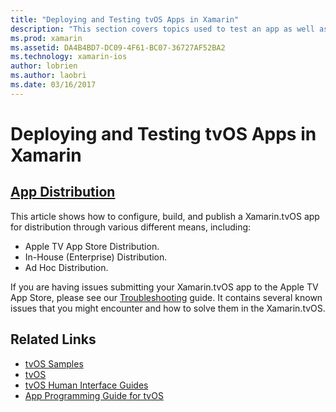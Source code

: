 ```yaml
---
title: "Deploying and Testing tvOS Apps in Xamarin"
description: "This section covers topics used to test an app as well as how to distribute it. Topics here include things such as tools used for debugging, deployment to testers and how to publish an application to the Apple TV App Store."
ms.prod: xamarin
ms.assetid: DA4B4BD7-DC09-4F61-BC07-36727AF52BA2
ms.technology: xamarin-ios
author: lobrien
ms.author: laobri
ms.date: 03/16/2017
---
```


# Deploying and Testing tvOS Apps in Xamarin

## [App Distribution](~/ios/tvos/deploy-test/app-distribution/index.md)

This article shows how to configure, build, and publish a Xamarin.tvOS app for distribution through various different means, including:

- Apple TV App Store Distribution.
- In-House (Enterprise) Distribution.
- Ad Hoc Distribution.

If you are having issues submitting your Xamarin.tvOS app to the Apple TV App Store, please see our [Troubleshooting](~/ios/tvos/troubleshooting.md) guide. It contains several known issues that you might encounter and how to solve them in the Xamarin.tvOS.

## Related Links

- [tvOS Samples](https://docs.microsoft.com/samples/browse/?products=xamarin&term=Xamarin.iOS+tvOS)
- [tvOS](https://developer.apple.com/tvos/)
- [tvOS Human Interface Guides](https://developer.apple.com/tvos/human-interface-guidelines/)
- [App Programming Guide for tvOS](https://developer.apple.com/library/prerelease/tvos/documentation/General/Conceptual/AppleTV_PG/)
